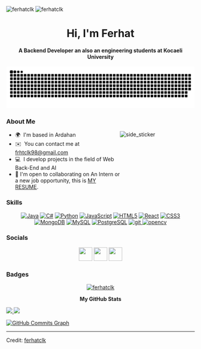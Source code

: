 <p align="left" > <img  src="https://komarev.com/ghpvc/?username=ferhatclk&label=Profile%20views&color=0e75b6&style=flat" alt="ferhatclk" />   <img  src="https://img.shields.io/github/followers/ferhatclk?label=Followers&style=social" alt="ferhatclk" /></p>

<div align="center">
<h1 align="center">Hi, I'm Ferhat</h1>
<h4 align="center">A Backend Developer an also an engineering students at Kocaeli University</h4>
</div>

<div align="center">
  <img  src="https://github.com/ferhatclk/ferhatclk/blob/Main/resource/img/grid-snake.svg"
       alt="snake" /></a>
</div>

###

### About Me
<img align="right" width=200px height=200px alt="side_sticker" src="https://media.giphy.com/media/TEnXkcsHrP4YedChhA/giphy.gif" />

* 🌍  I'm based in Ardahan
* ✉️  You can contact me at [frhtclk98@gmail.com](mailto:frhtclk98@gmail.com)
*  :computer:  I develop projects in the field of Web Back-End and AI
* 🤝  I'm open to collaborating on An Intern or a new job opportunity, this is [MY RESUME](https://drive.google.com/file/d/10jvPCMRWle5JnP6HUzIfiELWqTSYxn96/view?usp=sharing).

### Skills

<p align="center">
<a href="https://www.oracle.com/java/" target="_blank" rel="noreferrer"><img src="https://raw.githubusercontent.com/danielcranney/readme-generator/main/public/icons/skills/java-colored.svg" width="36" height="36" alt="Java" /></a>
<a href="https://docs.microsoft.com/en-us/dotnet/csharp/" target="_blank" rel="noreferrer"><img src="https://raw.githubusercontent.com/danielcranney/readme-generator/main/public/icons/skills/csharp-colored.svg" width="36" height="36" alt="C#" /></a>
<a href="https://www.python.org/" target="_blank" rel="noreferrer"><img src="https://raw.githubusercontent.com/danielcranney/readme-generator/main/public/icons/skills/python-colored.svg" width="36" height="36" alt="Python" /></a>
<a href="https://developer.mozilla.org/en-US/docs/Web/JavaScript" target="_blank" rel="noreferrer"><img src="https://raw.githubusercontent.com/danielcranney/readme-generator/main/public/icons/skills/javascript-colored.svg" width="36" height="36" alt="JavaScript" /></a>
<a href="https://developer.mozilla.org/en-US/docs/Glossary/HTML5" target="_blank" rel="noreferrer"><img src="https://raw.githubusercontent.com/danielcranney/readme-generator/main/public/icons/skills/html5-colored.svg" width="36" height="36" alt="HTML5" /></a>
<a href="https://reactjs.org/" target="_blank" rel="noreferrer"><img src="https://raw.githubusercontent.com/danielcranney/readme-generator/main/public/icons/skills/react-colored.svg" width="36" height="36" alt="React" /></a>
<a href="https://www.w3.org/TR/CSS/#css" target="_blank" rel="noreferrer"><img src="https://raw.githubusercontent.com/danielcranney/readme-generator/main/public/icons/skills/css3-colored.svg" width="36" height="36" alt="CSS3" /></a>
<a href="https://www.mongodb.com/" target="_blank" rel="noreferrer"><img src="https://raw.githubusercontent.com/danielcranney/readme-generator/main/public/icons/skills/mongodb-colored.svg" width="36" height="36" alt="MongoDB" /></a>
<a href="https://www.mysql.com/" target="_blank" rel="noreferrer"><img src="https://raw.githubusercontent.com/danielcranney/readme-generator/main/public/icons/skills/mysql-colored.svg" width="36" height="36" alt="MySQL" /></a>
<a href="https://www.postgresql.org/" target="_blank" rel="noreferrer"><img src="https://raw.githubusercontent.com/danielcranney/readme-generator/main/public/icons/skills/postgresql-colored.svg" width="36" height="36" alt="PostgreSQL" /></a>
<a href="https://git-scm.com/" target="_blank" rel="noreferrer"> <img src="https://www.vectorlogo.zone/logos/git-scm/git-scm-icon.svg" alt="git" width="36" height="36"/> </a> <a href="https://opencv.org/" target="_blank" rel="noreferrer"> <img src="https://www.vectorlogo.zone/logos/opencv/opencv-icon.svg" alt="opencv" width="36" height="36"/> </a>
</p>


### Socials

<p align="center"> <a href="https://discord.com/users/ferhatclk#5051" target="_blank" rel="noreferrer"><img src="https://raw.githubusercontent.com/danielcranney/readme-generator/main/public/icons/socials/discord.svg" width="36" height="36" /></a>  <a href="https://www.linkedin.com/in/ferhatclk" target="_blank" rel="noreferrer"><img src="https://raw.githubusercontent.com/danielcranney/readme-generator/main/public/icons/socials/linkedin.svg" width="36" height="36" /></a> <a href="http://www.medium.com/@ferhatclk" target="_blank" rel="noreferrer"><img src="https://raw.githubusercontent.com/danielcranney/readme-generator/main/public/icons/socials/medium.svg" width="36" height="36" /></a><p>




### Badges
<p align="center"> <a href="https://github.com/ferhatclk/github-profile-trophy"><img src="https://github-profile-trophy.vercel.app/?username=ferhatclk&theme=onedark" alt="ferhatclk" /></a> </p>

<p align="center">
<b >My GitHub Stats</b>
</p>

<p align="left">
  <a href="http://www.github.com/ferhatclk">
    <img width="49.5%" src="https://github-readme-stats.vercel.app/api?username=ferhatclk&show_icons=true&hide=&count_private=true&title_color=0891b2&text_color=10b981&icon_color=0891b2&bg_color=0f172a&hide_border=true&show_icons=true" />
    <img width="49.5%" src="https://github-readme-streak-stats.herokuapp.com/?user=ferhatclk&stroke=10b981&background=0f172a&ring=0891b2&fire=0891b2&currStreakNum=10b981&currStreakLabel=0891b2&sideNums=10b981&sideLabels=10b981&dates=10b981&hide_border=true"  />
  </a>
</p>

<a href="http://www.github.com/ferhatclk"><img src="https://activity-graph.herokuapp.com/graph?username=ferhatclk&bg_color=0f172a&color=10b981&line=0891b2&point=10b981&area_color=0f172a&area=true&hide_border=true&custom_title=GitHub%20Commits%20Graph" alt="GitHub Commits Graph" /></a>

------

Credit: [ferhatclk](http://www.github.com/ferhatclk)
